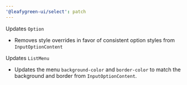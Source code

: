 ```yaml
---
'@leafygreen-ui/select': patch
---
```


Updates `Option`
- Removes style overrides in favor of consistent option styles from `InputOptionContent`

Updates `ListMenu`
- Updates the menu `background-color` and `border-color` to match the background and border from `InputOptionContent`.
